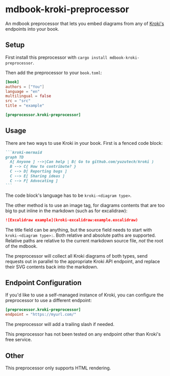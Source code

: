 # mdbook-kroki-preprocessor

An mdbook preprocessor that lets you embed diagrams from any of [Kroki's](https://kroki.io)
endpoints into your book.

## Setup

First install this preprocessor with `cargo install mdbook-kroki-preprocessor`.

Then add the preprocessor to your `book.toml`:

```toml
[book]
authors = ["You"]
language = "en"
multilingual = false
src = "src"
title = "example"

[preprocessor.kroki-preprocessor]
```

## Usage

There are two ways to use Kroki in your book. First is a fenced code block:

``````markdown
```kroki-mermaid
graph TD
  A[ Anyone ] -->|Can help | B( Go to github.com/yuzutech/kroki )
  B --> C{ How to contribute? }
  C --> D[ Reporting bugs ]
  C --> E[ Sharing ideas ]
  C --> F[ Advocating ]
```
``````

The code block's language has to be `kroki-<diagram type>`.

The other method is to use an image tag, for diagrams contents that are too big to put inline
in the markdown (such as for excalidraw):

```markdown
![Excalidraw example](kroki-excalidraw:example.excalidraw)
```

The title field can be anything, but the source field needs to start with `kroki-<diagram type>:`.
Both relative and absolute paths are supported. Relative paths are relative to the current markdown
source file, *not* the root of the mdbook.

The preprocessor will collect all Kroki diagrams of both types, send requests out in parallel
to the appropriate Kroki API endpoint, and replace their SVG contents back into the markdown.

## Endpoint Configuration

If you'd like to use a self-managed instance of Kroki, you can configure the preprocessor to
use a different endpoint:

```toml
[preprocessor.kroki-preprocessor]
endpoint = "https://myurl.com/"
```

The preprocessor will add a trailing slash if needed.

This preprocessor has not been tested on any endpoint other than Kroki's free service.

## Other

This preprocessor only supports HTML rendering.
